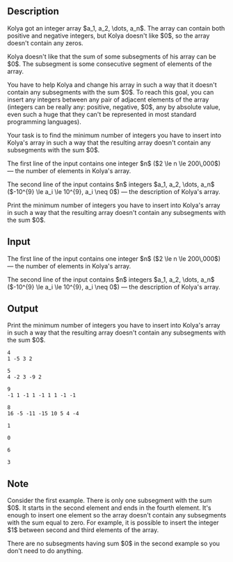 ## Description

<div><p>Kolya got an integer array $a_1, a_2, \dots, a_n$. The array can contain both positive and negative integers, but Kolya doesn't like $0$, so the array doesn't contain any zeros.</p><p>Kolya doesn't like that the sum of some subsegments of his array can be $0$. The subsegment is some consecutive segment of elements of the array. </p><p>You have to help Kolya and change his array in such a way that it doesn't contain any subsegments with the sum $0$. To reach this goal, you can insert any integers between any pair of adjacent elements of the array (integers can be really any: positive, negative, $0$, any by absolute value, even such a huge that they can't be represented in most standard programming languages).</p><p>Your task is to find the minimum number of integers you have to insert into Kolya's array in such a way that the resulting array doesn't contain any subsegments with the sum $0$.</p></div><div class="input-specification"><p>The first line of the input contains one integer $n$ ($2 \le n \le 200\,000$) — the number of elements in Kolya's array.</p><p>The second line of the input contains $n$ integers $a_1, a_2, \dots, a_n$ ($-10^{9} \le a_i \le 10^{9}, a_i \neq 0$) — the description of Kolya's array.</p></div><div class="output-specification"><p>Print the minimum number of integers you have to insert into Kolya's array in such a way that the resulting array doesn't contain any subsegments with the sum $0$.</p></div>

## Input

<p>The first line of the input contains one integer $n$ ($2 \le n \le 200\,000$) — the number of elements in Kolya's array.</p><p>The second line of the input contains $n$ integers $a_1, a_2, \dots, a_n$ ($-10^{9} \le a_i \le 10^{9}, a_i \neq 0$) — the description of Kolya's array.</p>

## Output

<p>Print the minimum number of integers you have to insert into Kolya's array in such a way that the resulting array doesn't contain any subsegments with the sum $0$.</p>





```input1
4
1 -5 3 2
```




```input2
5
4 -2 3 -9 2
```




```input3
9
-1 1 -1 1 -1 1 1 -1 -1
```




```input4
8
16 -5 -11 -15 10 5 4 -4
```




```output1
1
```




```output2
0
```




```output3
6
```




```output4
3
```



## Note

<p>Consider the first example. There is only one subsegment with the sum $0$. It starts in the second element and ends in the fourth element. It's enough to insert one element so the array doesn't contain any subsegments with the sum equal to zero. For example, it is possible to insert the integer $1$ between second and third elements of the array.</p><p>There are no subsegments having sum $0$ in the second example so you don't need to do anything.</p>
